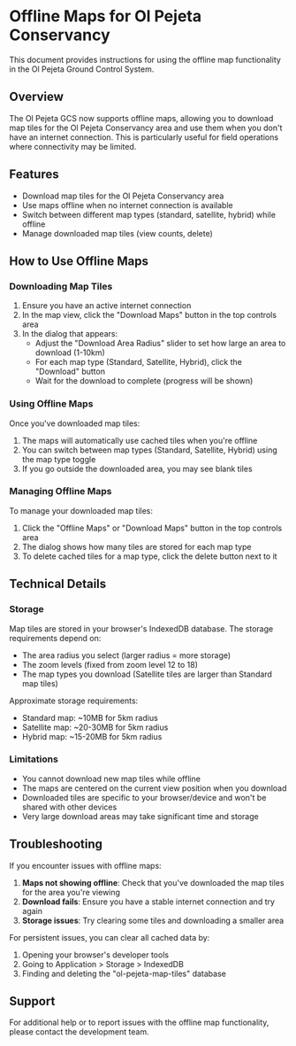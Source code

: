 # Offline Maps for Ol Pejeta Conservancy

This document provides instructions for using the offline map functionality in the Ol Pejeta Ground Control System.

## Overview

The Ol Pejeta GCS now supports offline maps, allowing you to download map tiles for the Ol Pejeta Conservancy area and use them when you don't have an internet connection. This is particularly useful for field operations where connectivity may be limited.

## Features

- Download map tiles for the Ol Pejeta Conservancy area
- Use maps offline when no internet connection is available
- Switch between different map types (standard, satellite, hybrid) while offline
- Manage downloaded map tiles (view counts, delete)

## How to Use Offline Maps

### Downloading Map Tiles

1. Ensure you have an active internet connection
2. In the map view, click the "Download Maps" button in the top controls area
3. In the dialog that appears:
   - Adjust the "Download Area Radius" slider to set how large an area to download (1-10km)
   - For each map type (Standard, Satellite, Hybrid), click the "Download" button
   - Wait for the download to complete (progress will be shown)

### Using Offline Maps

Once you've downloaded map tiles:

1. The maps will automatically use cached tiles when you're offline
2. You can switch between map types (Standard, Satellite, Hybrid) using the map type toggle
3. If you go outside the downloaded area, you may see blank tiles

### Managing Offline Maps

To manage your downloaded map tiles:

1. Click the "Offline Maps" or "Download Maps" button in the top controls area
2. The dialog shows how many tiles are stored for each map type
3. To delete cached tiles for a map type, click the delete button next to it

## Technical Details

### Storage

Map tiles are stored in your browser's IndexedDB database. The storage requirements depend on:

- The area radius you select (larger radius = more storage)
- The zoom levels (fixed from zoom level 12 to 18)
- The map types you download (Satellite tiles are larger than Standard map tiles)

Approximate storage requirements:
- Standard map: ~10MB for 5km radius
- Satellite map: ~20-30MB for 5km radius
- Hybrid map: ~15-20MB for 5km radius

### Limitations

- You cannot download new map tiles while offline
- The maps are centered on the current view position when you download
- Downloaded tiles are specific to your browser/device and won't be shared with other devices
- Very large download areas may take significant time and storage

## Troubleshooting

If you encounter issues with offline maps:

1. **Maps not showing offline**: Check that you've downloaded the map tiles for the area you're viewing
2. **Download fails**: Ensure you have a stable internet connection and try again
3. **Storage issues**: Try clearing some tiles and downloading a smaller area

For persistent issues, you can clear all cached data by:
1. Opening your browser's developer tools
2. Going to Application > Storage > IndexedDB
3. Finding and deleting the "ol-pejeta-map-tiles" database

## Support

For additional help or to report issues with the offline map functionality, please contact the development team.